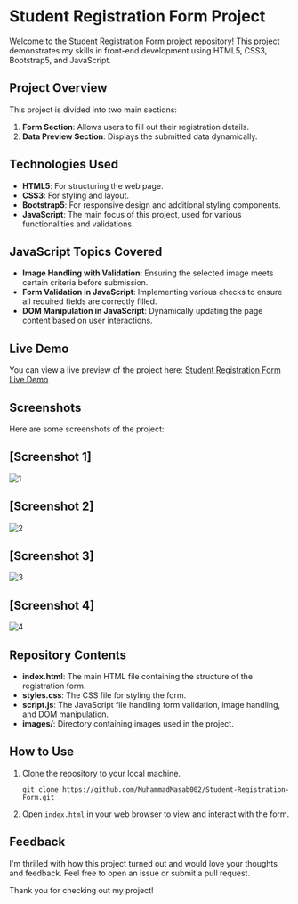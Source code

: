 # Student Registration Form Project

Welcome to the Student Registration Form project repository! This project demonstrates my skills in front-end development using HTML5, CSS3, Bootstrap5, and JavaScript.

## Project Overview

This project is divided into two main sections:
1. **Form Section**: Allows users to fill out their registration details.
2. **Data Preview Section**: Displays the submitted data dynamically.

## Technologies Used

- **HTML5**: For structuring the web page.
- **CSS3**: For styling and layout.
- **Bootstrap5**: For responsive design and additional styling components.
- **JavaScript**: The main focus of this project, used for various functionalities and validations.

## JavaScript Topics Covered

- **Image Handling with Validation**: Ensuring the selected image meets certain criteria before submission.
- **Form Validation in JavaScript**: Implementing various checks to ensure all required fields are correctly filled.
- **DOM Manipulation in JavaScript**: Dynamically updating the page content based on user interactions.

## Live Demo

You can view a live preview of the project here: [Student Registration Form Live Demo](https://student-reg-form-js.netlify.app/)

## Screenshots

Here are some screenshots of the project:

## [Screenshot 1]
![1](https://github.com/MuhammadMasab002/Student-Registration-Form/assets/121292086/83af488b-409a-4fda-8e92-0242782e4a3e)
## [Screenshot 2]
![2](https://github.com/MuhammadMasab002/Student-Registration-Form/assets/121292086/e8d09d93-78ed-44ac-8c71-278b16770e6b)
## [Screenshot 3]
![3](https://github.com/MuhammadMasab002/Student-Registration-Form/assets/121292086/3c7d3a94-2d63-49e3-8495-66ee6375a28b)
## [Screenshot 4]
![4](https://github.com/MuhammadMasab002/Student-Registration-Form/assets/121292086/462f39bc-f792-44b7-9f2a-db5a9e68c78d)


## Repository Contents

- **index.html**: The main HTML file containing the structure of the registration form.
- **styles.css**: The CSS file for styling the form.
- **script.js**: The JavaScript file handling form validation, image handling, and DOM manipulation.
- **images/**: Directory containing images used in the project.

## How to Use

1. Clone the repository to your local machine.
   ```
   git clone https://github.com/MuhammadMasab002/Student-Registration-Form.git
   ```
2. Open `index.html` in your web browser to view and interact with the form.

## Feedback

I'm thrilled with how this project turned out and would love your thoughts and feedback. Feel free to open an issue or submit a pull request.

Thank you for checking out my project!
